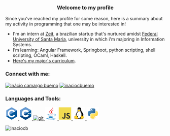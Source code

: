 <h3 align="center">Welcome to my profile</h3>

<p>
  Since you've reached my profile for some reason, here is a summary about my activity in programming that one may be interested in!

-  I'm an intern at [Zeit](https://zeit.com.br/), a brazilian startup that's nurtured amidst [Federal University of Santa Maria](https://www.ufsm.br/), university in which i'm majoring in Information Systems.
-  I’m learning: Angular Framework, Springboot, python scripting, shell scripting, OCaml, Haskell.
-  [Here's my major's curriculum](https://www.ufsm.br/cursos/graduacao/santa-maria/sistemas-de-informacao/informacoes-do-curriculo).

</p>

<h3 align="left">Connect with me:</h3>
<p align="left">
<a href="https://linkedin.com/in/inácio camargo buemo" target="blank"><img align="center" src="https://raw.githubusercontent.com/rahuldkjain/github-profile-readme-generator/master/src/images/icons/Social/linked-in-alt.svg" alt="inácio camargo buemo" height="30" width="40" /></a>
<a href="https://instagram.com/inaciocbuemo" target="blank"><img align="center" src="https://raw.githubusercontent.com/rahuldkjain/github-profile-readme-generator/master/src/images/icons/Social/instagram.svg" alt="inaciocbuemo" height="30" width="40" /></a>
</p>

<h3 align="left">Languages and Tools:</h3>
<p align="left"> <a href="https://www.cprogramming.com/" target="_blank" rel="noreferrer"> <img src="https://raw.githubusercontent.com/devicons/devicon/master/icons/c/c-original.svg" alt="c" width="40" height="40"/> </a> <a href="https://www.w3schools.com/cpp/" target="_blank" rel="noreferrer"> <img src="https://raw.githubusercontent.com/devicons/devicon/master/icons/cplusplus/cplusplus-original.svg" alt="cplusplus" width="40" height="40"/> </a> <a href="https://git-scm.com/" target="_blank" rel="noreferrer"> <img src="https://www.vectorlogo.zone/logos/git-scm/git-scm-icon.svg" alt="git" width="40" height="40"/> </a> <a href="https://www.java.com" target="_blank" rel="noreferrer"> <img src="https://raw.githubusercontent.com/devicons/devicon/master/icons/java/java-original.svg" alt="java" width="40" height="40"/> </a> <a href="https://developer.mozilla.org/en-US/docs/Web/JavaScript" target="_blank" rel="noreferrer"> <img src="https://raw.githubusercontent.com/devicons/devicon/master/icons/javascript/javascript-original.svg" alt="javascript" width="40" height="40"/> </a> <a href="https://www.linux.org/" target="_blank" rel="noreferrer"> <img src="https://raw.githubusercontent.com/devicons/devicon/master/icons/linux/linux-original.svg" alt="linux" width="40" height="40"/> </a> <a href="https://www.python.org" target="_blank" rel="noreferrer"> <img src="https://raw.githubusercontent.com/devicons/devicon/master/icons/python/python-original.svg" alt="python" width="40" height="40"/> </a> </p>

<p><img align="center" src="https://github-readme-streak-stats.herokuapp.com/?user=inaciocb&" alt="inaciocb" /></p>

